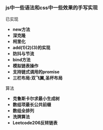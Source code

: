 ### js中一些语法和css中一些效果的手写实现

已实现
 +   **new方法**
 +   **深克隆**
 +   **柯里化**
 +   **add(1)(2)(3)的实现**
 +   **防抖与节流**
 +   **bind方法**
 +   **模拟链表操作**
 +   **支持链式调用的promise**
 +   **三栏布局:双飞翼,圣杯布局**

 算法
 +   **克鲁斯卡尔求最小生成树**
 +   **数组项最长公共前缀**
 +   **数组全排列**
 +   **洗牌算法**
 +   **Leetcode206反转链表**

